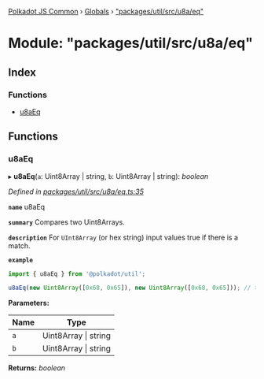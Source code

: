 [Polkadot JS Common](../README.md) › [Globals](../globals.md) › ["packages/util/src/u8a/eq"](_packages_util_src_u8a_eq_.md)

# Module: "packages/util/src/u8a/eq"

## Index

### Functions

* [u8aEq](_packages_util_src_u8a_eq_.md#u8aeq)

## Functions

###  u8aEq

▸ **u8aEq**(`a`: Uint8Array | string, `b`: Uint8Array | string): *boolean*

*Defined in [packages/util/src/u8a/eq.ts:35](https://github.com/polkadot-js/common/blob/437314e5/packages/util/src/u8a/eq.ts#L35)*

**`name`** u8aEq

**`summary`** Compares two Uint8Arrays.

**`description`** 
For `UInt8Array` (or hex string) input values true if there is a match.

**`example`** 
<BR>

```javascript
import { u8aEq } from '@polkadot/util';

u8aEq(new Uint8Array([0x68, 0x65]), new Uint8Array([0x68, 0x65])); // true
```

**Parameters:**

Name | Type |
------ | ------ |
`a` | Uint8Array &#124; string |
`b` | Uint8Array &#124; string |

**Returns:** *boolean*
